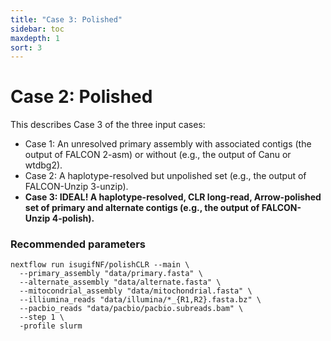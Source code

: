 ```yaml
---
title: "Case 3: Polished"
sidebar: toc
maxdepth: 1
sort: 3
---
```


# Case 2: Polished

This describes Case 3 of the three input cases:

* Case 1: An unresolved primary assembly with associated contigs (the output of FALCON 2-asm) or without (e.g., the output of Canu or wtdbg2).
* Case 2: A haplotype-resolved but unpolished set (e.g., the output of FALCON-Unzip 3-unzip).
* **Case 3: IDEAL! A haplotype-resolved, CLR long-read, Arrow-polished set of primary and alternate contigs (e.g., the output of FALCON-Unzip 4-polish).**

### Recommended parameters

```
nextflow run isugifNF/polishCLR --main \
  --primary_assembly "data/primary.fasta" \
  --alternate_assembly "data/alternate.fasta" \
  --mitocondrial_assembly "data/mitochondrial.fasta" \
  --illiumina_reads "data/illumina/*_{R1,R2}.fasta.bz" \
  --pacbio_reads "data/pacbio/pacbio.subreads.bam" \
  --step 1 \
  -profile slurm
```
